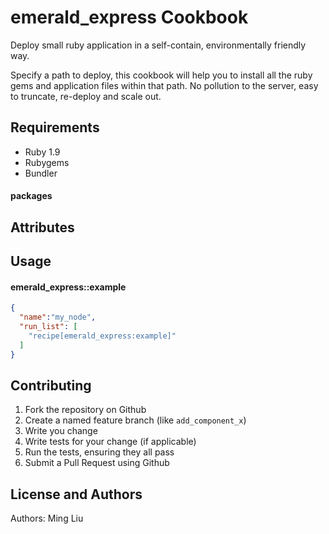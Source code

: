 emerald_express Cookbook
========================

Deploy small ruby application in a self-contain, environmentally friendly way.

Specify a path to deploy, this cookbook will help you to install all the ruby gems and application files within that path. No pollution to the server, easy to truncate, re-deploy and scale out.

Requirements
------------
 * Ruby 1.9
 * Rubygems
 * Bundler

#### packages

Attributes
----------

Usage
-----
#### emerald_express::example

```json
{
  "name":"my_node",
  "run_list": [
    "recipe[emerald_express:example]"
  ]
}
```

Contributing
------------

1. Fork the repository on Github
2. Create a named feature branch (like `add_component_x`)
3. Write you change
4. Write tests for your change (if applicable)
5. Run the tests, ensuring they all pass
6. Submit a Pull Request using Github

License and Authors
-------------------
Authors: Ming Liu
